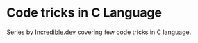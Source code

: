 # Code tricks in C Language

Series by [Incredible.dev](https://incredible.dev) covering few code tricks in C language.
